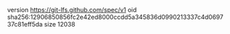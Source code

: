 version https://git-lfs.github.com/spec/v1
oid sha256:12906850856fc2e42ed8000ccdd5a345836d0990213337c4d069737c81eff5da
size 12038
